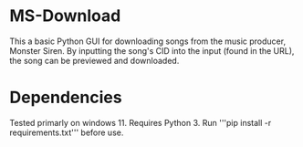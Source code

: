 # MS-Download
This a basic Python GUI for downloading songs from the music producer,
Monster Siren. By inputting the song's CID into the input (found in the URL), 
the song can be previewed and downloaded. 

# Dependencies
Tested primarly on windows 11.
Requires Python 3.
Run '''pip install -r requirements.txt''' before use. 


